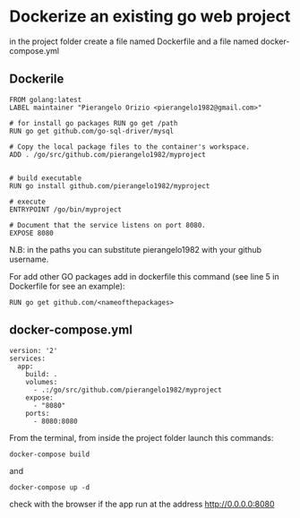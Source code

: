 # Dockerize an existing go web project

in the project folder create a file named Dockerfile and a file named docker-compose.yml

## Dockerile
```
FROM golang:latest
LABEL maintainer "Pierangelo Orizio <pierangelo1982@gmail.com>"

# for install go packages RUN go get /path
RUN go get github.com/go-sql-driver/mysql

# Copy the local package files to the container's workspace.
ADD . /go/src/github.com/pierangelo1982/myproject


# build executable
RUN go install github.com/pierangelo1982/myproject

# execute 
ENTRYPOINT /go/bin/myproject

# Document that the service listens on port 8080.
EXPOSE 8080

```
N.B: in the paths you can substitute pierangelo1982 with your github username.

For add other GO packages add in dockerfile this command (see line 5 in Dockerfile for see an example):
```
RUN go get github.com/<nameofthepackages>
```

## docker-compose.yml
```
version: '2'
services:
  app:
    build: .
    volumes:
      - .:/go/src/github.com/pierangelo1982/myproject
    expose:
      - "8080"
    ports:
      - 8080:8080

```

From the terminal, from inside the project folder launch this commands:
```
docker-compose build
```

and
```
docker-compose up -d
```

check with the browser if the app run at the address http://0.0.0.0:8080



